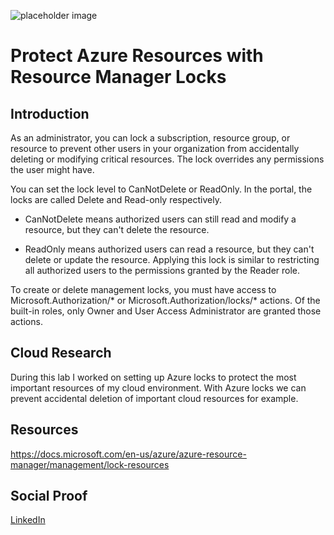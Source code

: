 ![placeholder image](https://www.devopspertise.com/wp-content/uploads/2020/06/arm-policy-resource-lock-title.png)

# Protect Azure Resources with Resource Manager Locks

## Introduction

As an administrator, you can lock a subscription, resource group, or resource to prevent other users in your organization from accidentally deleting or modifying critical resources. The lock overrides any permissions the user might have.

You can set the lock level to CanNotDelete or ReadOnly. In the portal, the locks are called Delete and Read-only respectively.

* CanNotDelete means authorized users can still read and modify a resource, but they can't delete the resource.

* ReadOnly means authorized users can read a resource, but they can't delete or update the resource. Applying this lock is similar to restricting all authorized users to the permissions granted by the Reader role.

To create or delete management locks, you must have access to Microsoft.Authorization/* or Microsoft.Authorization/locks/* actions. Of the built-in roles, only Owner and User Access Administrator are granted those actions.

## Cloud Research

During this lab I worked on setting up Azure locks to protect the most important resources of my cloud environment. With Azure locks we can prevent accidental deletion of important cloud resources for example.

## Resources

https://docs.microsoft.com/en-us/azure/azure-resource-manager/management/lock-resources



## Social Proof

[LinkedIn](https://www.linkedin.com/posts/wilkinsanchez_100daysofcloud-azurepolicy-azure-activity-6762731397917618176-nHVg)
